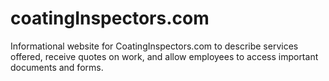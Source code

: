 coatingInspectors.com
=====================

Informational website for CoatingInspectors.com to describe services offered, receive quotes on work, and allow employees to access important documents and forms.
